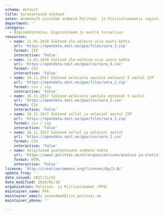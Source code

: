 ```yaml
---
schema: default
title: Varavastased süüteod
notes: Andmehulk sisaldab andmeid Politsei- ja Piirivalveametis registreeritud varavastaste süütegude kohta. Avaldatavate andmete täpsemale kirjeldusele on viidatud täiendavate linkide all.
department: ''
category:
  - Õigusemõistmine, õigussüsteem ja avalik turvalisus
resources:
  - name: 11.01.2018 Süüteod üle-eelmise viie aasta kohta
    url: 'https://opendata.smit.ee/ppa/files/vara_3.zip'
    format: ZIP
    interactive: 'False'
  - name: 11.01.2018 Süüteod üle-eelmise viie aasta kohta
    url: 'https://opendata.smit.ee/ppa/csv/vara_3.csv'
    format: CSV
    interactive: 'False'
  - name: 16.11.2017 Süüteod eelmisele aastale eelneval 5 aastal ZIP
    url: 'https://opendata.smit.ee/ppa/files/vara_2.zip'
    format: csv / zip
    interactive: 'False'
  - name: 16.11.2017 Süüteod eelmisele aastale eelneval 5 aastal
    url: 'https://opendata.smit.ee/ppa/csv/vara_2.csv'
    format: CSV
    interactive: 'False'
  - name: 16.11.2017 Süüteod sellel ja eelmisel aastal ZIP
    url: 'https://opendata.smit.ee/ppa/files/vara_1.zip'
    format: csv / zip
    interactive: 'False'
  - name: 16.11.2017 Süüteod sellel ja eelmisel aastal
    url: 'https://opendata.smit.ee/ppa/csv/vara_1.csv'
    format: CSV
    interactive: 'False'
  - name: Selgitused avaldatavate andmete kohta
    url: 'https://www2.politsei.ee/et/organisatsioon/analuus-ja-statistika/avaandmed.dot'
    format: HTML
    interactive: 'False'
license: 'http://creativecommons.org/licenses/by/3.0/'
update_freq: ''
date_issued: 2017/11/15
date_modified: 2019/01/18
organization: Politsei- ja Piirivalveamet (PPA)
maintainer_name: PPA
maintainer_email: avaandmed@list.politsei.ee
maintainer_phone: ''

---
```

